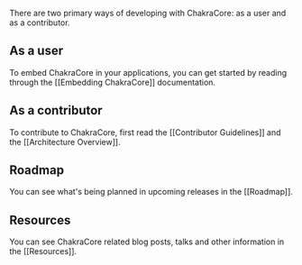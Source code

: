 There are two primary ways of developing with ChakraCore: as a user and as a contributor.  

## As a user

To embed ChakraCore in your applications, you can get started by reading through the [[Embedding ChakraCore]] documentation.

## As a contributor

To contribute to ChakraCore, first read the [[Contributor Guidelines]] and the [[Architecture Overview]]. 

## Roadmap

You can see what's being planned in upcoming releases in the [[Roadmap]].

## Resources
You can see ChakraCore related blog posts, talks and other information in the [[Resources]].